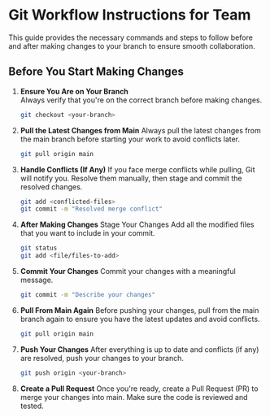# Git Workflow Instructions for Team

This guide provides the necessary commands and steps to follow before and after making changes to your branch to ensure smooth collaboration.

## Before You Start Making Changes

1. **Ensure You Are on Your Branch**  
   Always verify that you're on the correct branch before making changes.
   ```bash
   git checkout <your-branch>

2. **Pull the Latest Changes from Main**
    Always pull the latest changes from the main branch before starting your work to avoid conflicts later.
    ```bash
    git pull origin main

3. **Handle Conflicts (If Any)**
    If you face merge conflicts while pulling, Git will notify you. Resolve them manually, then stage and commit the resolved changes.
    ```bash
    git add <conflicted-files>
    git commit -m "Resolved merge conflict"

4. **After Making Changes**
    Stage Your Changes
    Add all the modified files that you want to include in your commit.
    ```bash
    git status
    git add <file/files-to-add> 

5. **Commit Your Changes**
    Commit your changes with a meaningful message.
    ```bash
    git commit -m "Describe your changes"

6. **Pull From Main Again**
    Before pushing your changes, pull from the main branch again to ensure you have the latest updates and avoid conflicts.
    ```bash
    git pull origin main

7. **Push Your Changes**
    After everything is up to date and conflicts (if any) are resolved, push your changes to your branch.
    ```bash
    git push origin <your-branch>

8. **Create a Pull Request**
    Once you're ready, create a Pull Request (PR) to merge your changes into main. Make sure the code is reviewed and tested.